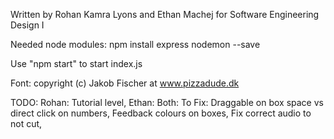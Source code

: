 Written by Rohan Kamra Lyons and Ethan Machej for Software Engineering Design I

Needed node modules:
npm install express nodemon --save

Use "npm start" to start index.js

Font: copyright (c) Jakob Fischer at www.pizzadude.dk

TODO:   Rohan: 
            Tutorial level,
        Ethan:
        Both:
        To Fix:
            Draggable on box space vs direct click on numbers,
            Feedback colours on boxes,
            Fix correct audio to not cut,